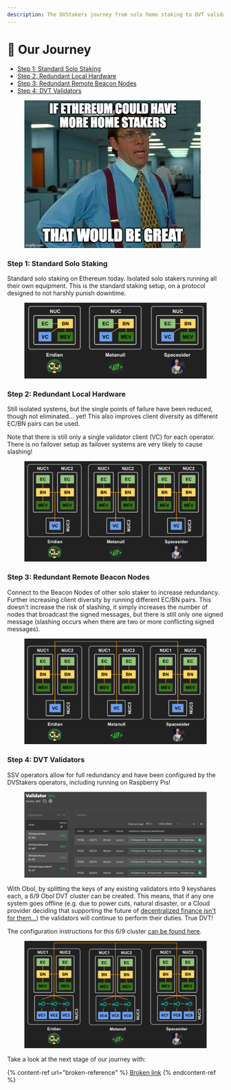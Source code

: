 ```yaml
---
description: The DVStakers journey from solo home staking to DVT validators.
---
```


# 🚄 Our Journey

* [Step 1: Standard Solo Staking](the-evolution-of-solo-staking.md#step-1-standard-solo-staking)
* [Step 2: Redundant Local Hardware](the-evolution-of-solo-staking.md#step-2-redundant-local-hardware)
* [Step 3: Redundant Remote Beacon Nodes](the-evolution-of-solo-staking.md#step-3-redundant-remote-beacon-nodes-mainnet-here-today)
* [Step 4: DVT Validators](the-evolution-of-solo-staking.md#step-4-dvt-validators)

<figure><img src=".gitbook/assets/image (2) (1).png" alt="Home Stakers Meme" width="410"><figcaption></figcaption></figure>

### Step 1: Standard Solo Staking

Standard solo staking on Ethereum today. Isolated solo stakers running all their own equipment. This is the standard staking setup, on a protocol designed to not harshly punish downtime.&#x20;

<figure><img src=".gitbook/assets/image (3) (3).png" alt=""><figcaption></figcaption></figure>

### Step 2: Redundant Local Hardware

Still isolated systems, but the single points of failure have been reduced, though not eliminated... yet! This also improves client diversity as different EC/BN pairs can be used.

Note that there is still only a single validator client (VC) for each operator. There is no failover setup as failover systems are very likely to cause slashing!

<figure><img src=".gitbook/assets/image (1) (1) (1) (1) (1).png" alt=""><figcaption></figcaption></figure>

### Step 3: Redundant Remote Beacon Nodes

Connect to the Beacon Nodes of other solo staker to increase redundancy. Further increasing client diversity by running different EC/BN pairs. This doesn't increase the risk of slashing, it simply increases the number of nodes that broadcast the signed messages, but there is still only one signed message (slashing occurs when there are two or more conflicting signed messages).

<figure><img src=".gitbook/assets/image (7) (1).png" alt=""><figcaption></figcaption></figure>

### Step 4: DVT Validators

SSV operators allow for full redundancy and have been configured by the DVStakers operators, including running on Raspberry Pis!

<figure><img src=".gitbook/assets/image (2).png" alt=""><figcaption></figcaption></figure>

With Obol, by splitting the keys of any existing validators into 9 keyshares each, a 6/9 Obol DVT cluster can be created. This means, that if any one system goes offline (e.g. due to power cuts, natural disaster, or a Cloud provider deciding that supporting the future of [decentralized finance isn't for them...](https://www.coindesk.com/business/2022/08/26/ethereum-could-get-kicked-off-cloud-host-that-powers-10-of-crypto-network/)) the validators will continue to perform their duties. True DVT!

The configuration instructions for this 6/9 cluster [can be found here](dvt-configuration/obol-dvt/cluster-config-6-9.md).

<figure><img src=".gitbook/assets/image (12) (3).png" alt=""><figcaption></figcaption></figure>



Take a look at the next stage of our journey with:

{% content-ref url="broken-reference" %}
[Broken link](broken-reference)
{% endcontent-ref %}
